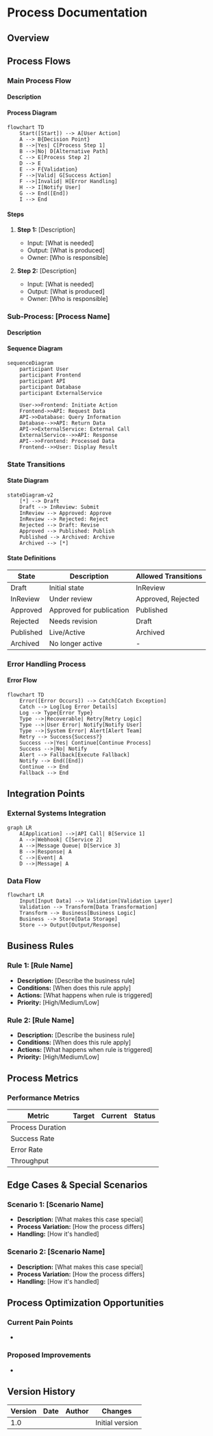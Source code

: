 # Process Documentation

## Overview
<!-- Describe the overall process flow and business logic for the use case -->

## Process Flows

### Main Process Flow

#### Description
<!-- Describe the main process in detail -->

#### Process Diagram

```mermaid
flowchart TD
    Start([Start]) --> A[User Action]
    A --> B{Decision Point}
    B -->|Yes| C[Process Step 1]
    B -->|No| D[Alternative Path]
    C --> E[Process Step 2]
    D --> E
    E --> F{Validation}
    F -->|Valid| G[Success Action]
    F -->|Invalid| H[Error Handling]
    H --> I[Notify User]
    G --> End([End])
    I --> End
```

#### Steps

1. **Step 1:** [Description]
   - Input: [What is needed]
   - Output: [What is produced]
   - Owner: [Who is responsible]

2. **Step 2:** [Description]
   - Input: [What is needed]
   - Output: [What is produced]
   - Owner: [Who is responsible]

### Sub-Process: [Process Name]

#### Description
<!-- Describe this sub-process -->

#### Sequence Diagram

```mermaid
sequenceDiagram
    participant User
    participant Frontend
    participant API
    participant Database
    participant ExternalService

    User->>Frontend: Initiate Action
    Frontend->>API: Request Data
    API->>Database: Query Information
    Database-->>API: Return Data
    API->>ExternalService: External Call
    ExternalService-->>API: Response
    API-->>Frontend: Processed Data
    Frontend-->>User: Display Result
```

### State Transitions

#### State Diagram

```mermaid
stateDiagram-v2
    [*] --> Draft
    Draft --> InReview: Submit
    InReview --> Approved: Approve
    InReview --> Rejected: Reject
    Rejected --> Draft: Revise
    Approved --> Published: Publish
    Published --> Archived: Archive
    Archived --> [*]
```

#### State Definitions

| State | Description | Allowed Transitions |
|-------|-------------|---------------------|
| Draft | Initial state | InReview |
| InReview | Under review | Approved, Rejected |
| Approved | Approved for publication | Published |
| Rejected | Needs revision | Draft |
| Published | Live/Active | Archived |
| Archived | No longer active | - |

### Error Handling Process

#### Error Flow

```mermaid
flowchart TD
    Error([Error Occurs]) --> Catch[Catch Exception]
    Catch --> Log[Log Error Details]
    Log --> Type{Error Type}
    Type -->|Recoverable| Retry[Retry Logic]
    Type -->|User Error| Notify[Notify User]
    Type -->|System Error| Alert[Alert Team]
    Retry --> Success{Success?}
    Success -->|Yes| Continue[Continue Process]
    Success -->|No| Notify
    Alert --> Fallback[Execute Fallback]
    Notify --> End([End])
    Continue --> End
    Fallback --> End
```

## Integration Points

### External Systems Integration

```mermaid
graph LR
    A[Application] -->|API Call| B[Service 1]
    A -->|Webhook| C[Service 2]
    A -->|Message Queue| D[Service 3]
    B -->|Response| A
    C -->|Event| A
    D -->|Message| A
```

### Data Flow

```mermaid
flowchart LR
    Input[Input Data] --> Validation[Validation Layer]
    Validation --> Transform[Data Transformation]
    Transform --> Business[Business Logic]
    Business --> Store[Data Storage]
    Store --> Output[Output/Response]
```

## Business Rules

### Rule 1: [Rule Name]
- **Description:** [Describe the business rule]
- **Conditions:** [When does this rule apply]
- **Actions:** [What happens when rule is triggered]
- **Priority:** [High/Medium/Low]

### Rule 2: [Rule Name]
- **Description:** [Describe the business rule]
- **Conditions:** [When does this rule apply]
- **Actions:** [What happens when rule is triggered]
- **Priority:** [High/Medium/Low]

## Process Metrics

### Performance Metrics

| Metric | Target | Current | Status |
|--------|--------|---------|--------|
| Process Duration | | | |
| Success Rate | | | |
| Error Rate | | | |
| Throughput | | | |

## Edge Cases & Special Scenarios

### Scenario 1: [Scenario Name]
- **Description:** [What makes this case special]
- **Process Variation:** [How the process differs]
- **Handling:** [How it's handled]

### Scenario 2: [Scenario Name]
- **Description:** [What makes this case special]
- **Process Variation:** [How the process differs]
- **Handling:** [How it's handled]

## Process Optimization Opportunities

### Current Pain Points
- 

### Proposed Improvements
- 

## Version History

| Version | Date | Author | Changes |
|---------|------|--------|---------|
| 1.0 | | | Initial version |

